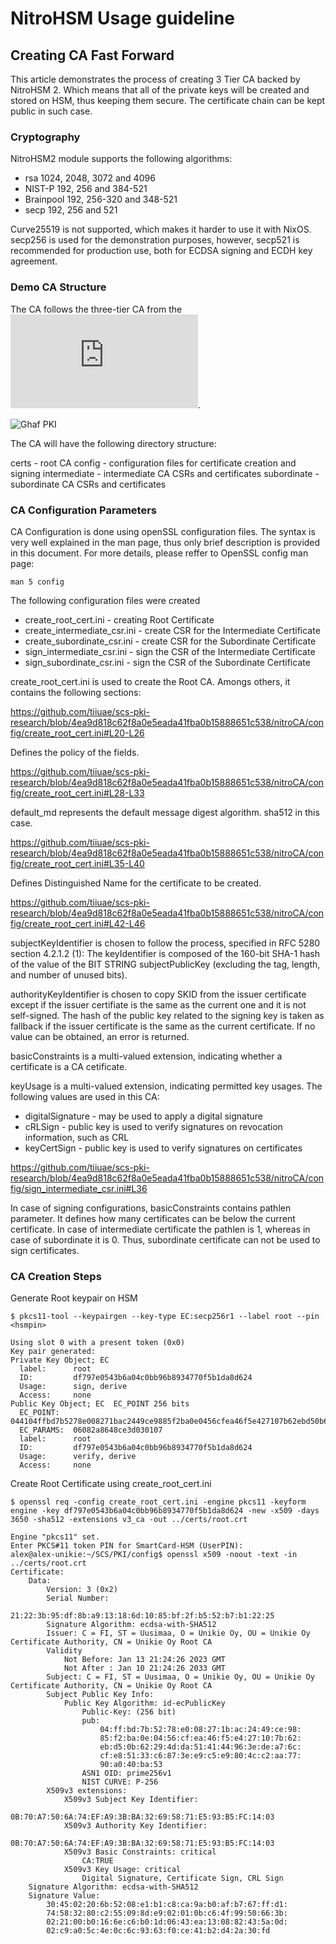 # NitroHSM Usage guideline

## Creating CA Fast Forward

This article demonstrates the process of creating 3 Tier CA backed by NitroHSM 2. Which means that all of the private keys will be created and stored on HSM, thus keeping them secure. The certificate chain can be kept public in such case.

### Cryptography

NitroHSM2 module supports the following algorithms:

 - rsa 1024, 2048, 3072 and 4096
 - NIST-P 192, 256 and 384-521
 - Brainpool 192, 256-320 and 348-521
 - secp 192, 256 and 521

Curve25519 is not supported, which makes it harder to use it with NixOS.
secp256 is used for the demonstration purposes, however, secp521 is recommended for production use, both for ECDSA signing and ECDH key agreement.

### Demo CA Structure

The CA follows the three-tier CA from the ![Ghaf PKI document](https://tiiuae.github.io/ghaf/scs/pki.html "Ghaf PKI document"). 

![Ghaf PKI](https://tiiuae.github.io/ghaf/img/ca_implementation.drawio.png "Ghaf PKI")

The CA will have the following directory structure:

 certs - root CA
 config - configuration files for certificate creation and signing
 intermediate - intermediate CA CSRs and certificates
 subordinate - subordinate CA CSRs and certificates

### CA Configuration Parameters

CA Configuration is done using openSSL configuration files. The syntax is very well explained in the man page, thus only brief description is provided in this document. For more details, please reffer to OpenSSL config man page:

``` man 5 config ```

The following configuration files were created

  - create_root_cert.ini - creating Root Certificate
  - create_intermediate_csr.ini - create CSR for the Intermediate Certificate
  - create_subordinate_csr.ini - create CSR for the Subordinate Certificate
  - sign_intermediate_csr.ini - sign the CSR of the Intermediate Certificate
  - sign_subordinate_csr.ini - sign the CSR of the Subordinate Certificate

create_root_cert.ini is used to create the Root CA. Amongs others, it contains the following sections:

https://github.com/tiiuae/scs-pki-research/blob/4ea9d818c62f8a0e5eada41fba0b15888651c538/nitroCA/config/create_root_cert.ini#L20-L26

Defines the policy of the fields. 

https://github.com/tiiuae/scs-pki-research/blob/4ea9d818c62f8a0e5eada41fba0b15888651c538/nitroCA/config/create_root_cert.ini#L28-L33

default_md represents the default message digest algorithm. sha512 in this case.

https://github.com/tiiuae/scs-pki-research/blob/4ea9d818c62f8a0e5eada41fba0b15888651c538/nitroCA/config/create_root_cert.ini#L35-L40

Defines Distinguished Name for the certificate to be created.

https://github.com/tiiuae/scs-pki-research/blob/4ea9d818c62f8a0e5eada41fba0b15888651c538/nitroCA/config/create_root_cert.ini#L42-L46

subjectKeyIdentifier is chosen to follow the process, specified in RFC 5280 section 4.2.1.2 (1):
 The keyIdentifier is composed of the 160-bit SHA-1 hash of the value of the BIT STRING subjectPublicKey (excluding the tag, length, and number of unused bits). 

authorityKeyIdentifier is chosen to copy SKID from the issuer certificate except if the issuer certifiate is the same as the current one and it is not self-signed. The hash of the public key related to the signing key is taken as fallback if the issuer certificate is the same as the current certificate. If no value can be obtained, an error is returned.

basicConstraints is a multi-valued extension, indicating whether a certificate is a CA cetificate.

keyUsage is a multi-valued extension, indicating permitted key usages. The following values are used in this CA:

  - digitalSignature - may be used to apply a digital signature
  - cRLSign - public key is used to verify signatures on revocation information, such as CRL
  - keyCertSign - public key is used to verify signatures on certificates

https://github.com/tiiuae/scs-pki-research/blob/4ea9d818c62f8a0e5eada41fba0b15888651c538/nitroCA/config/sign_intermediate_csr.ini#L36

In case of signing configurations, basicConstraints contains pathlen parameter. It defines how many certificates can be below the current certificate. In case of intermediate certificate the pathlen is 1, whereas in case of subordinate it is 0. Thus, subordinate certificate can not be used to sign certificates.


### CA Creation Steps

Generate Root keypair on HSM

```
$ pkcs11-tool --keypairgen --key-type EC:secp256r1 --label root --pin <hsmpin>

Using slot 0 with a present token (0x0)
Key pair generated:
Private Key Object; EC
  label:      root
  ID:         df797e0543b6a04c0bb96b8934770f5b1da8d624
  Usage:      sign, derive
  Access:     none
Public Key Object; EC  EC_POINT 256 bits
  EC_POINT:   044104ffbd7b5278e008271bac2449ce9885f2ba0e0456cfea46f5e427107b62ebd50b62294dda514144963edea76ccfe85133c6873ee9c5e9804cc2aa7790a040ba53
  EC_PARAMS:  06082a8648ce3d030107
  label:      root
  ID:         df797e0543b6a04c0bb96b8934770f5b1da8d624
  Usage:      verify, derive
  Access:     none
```

Create Root Certificate using create_root_cert.ini

```
$ openssl req -config create_root_cert.ini -engine pkcs11 -keyform engine -key df797e0543b6a04c0bb96b8934770f5b1da8d624 -new -x509 -days 3650 -sha512 -extensions v3_ca -out ../certs/root.crt

Engine "pkcs11" set.
Enter PKCS#11 token PIN for SmartCard-HSM (UserPIN):
alex@alex-unikie:~/SCS/PKI/config$ openssl x509 -noout -text -in ../certs/root.crt 
Certificate:
    Data:
        Version: 3 (0x2)
        Serial Number:
            21:22:3b:95:df:8b:a9:13:18:6d:10:85:bf:2f:b5:52:b7:b1:22:25
        Signature Algorithm: ecdsa-with-SHA512
        Issuer: C = FI, ST = Uusimaa, O = Unikie Oy, OU = Unikie Oy Certificate Authority, CN = Unikie Oy Root CA
        Validity
            Not Before: Jan 13 21:24:26 2023 GMT
            Not After : Jan 10 21:24:26 2033 GMT
        Subject: C = FI, ST = Uusimaa, O = Unikie Oy, OU = Unikie Oy Certificate Authority, CN = Unikie Oy Root CA
        Subject Public Key Info:
            Public Key Algorithm: id-ecPublicKey
                Public-Key: (256 bit)
                pub:
                    04:ff:bd:7b:52:78:e0:08:27:1b:ac:24:49:ce:98:
                    85:f2:ba:0e:04:56:cf:ea:46:f5:e4:27:10:7b:62:
                    eb:d5:0b:62:29:4d:da:51:41:44:96:3e:de:a7:6c:
                    cf:e8:51:33:c6:87:3e:e9:c5:e9:80:4c:c2:aa:77:
                    90:a0:40:ba:53
                ASN1 OID: prime256v1
                NIST CURVE: P-256
        X509v3 extensions:
            X509v3 Subject Key Identifier: 
                0B:70:A7:50:6A:74:EF:A9:3B:BA:32:69:58:71:E5:93:B5:FC:14:03
            X509v3 Authority Key Identifier: 
                0B:70:A7:50:6A:74:EF:A9:3B:BA:32:69:58:71:E5:93:B5:FC:14:03
            X509v3 Basic Constraints: critical
                CA:TRUE
            X509v3 Key Usage: critical
                Digital Signature, Certificate Sign, CRL Sign
    Signature Algorithm: ecdsa-with-SHA512
    Signature Value:
        30:45:02:20:6b:52:08:e1:b1:c8:ca:9a:b0:af:b7:67:ff:d1:
        74:58:32:80:c2:55:09:8d:e9:02:01:0b:c6:4f:99:50:66:3b:
        02:21:00:b0:16:6e:c6:b0:1d:06:43:ea:13:08:82:43:5a:0d:
        02:c9:a0:5c:4e:0c:6c:93:63:f0:ce:41:b2:d4:2a:30:fd
```

